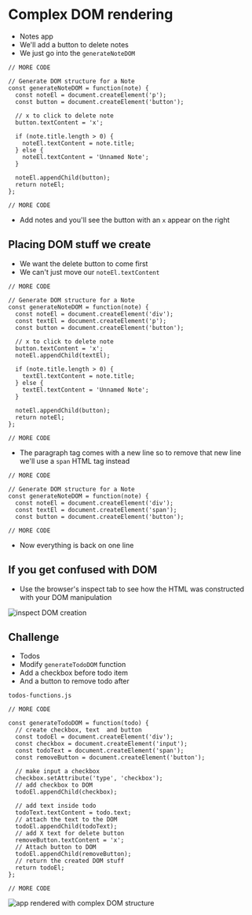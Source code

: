 # Complex DOM rendering
* Notes app
* We'll add a button to delete notes
* We just go into the `generateNoteDOM`

```
// MORE CODE

// Generate DOM structure for a Note
const generateNoteDOM = function(note) {
  const noteEl = document.createElement('p');
  const button = document.createElement('button');

  // x to click to delete note
  button.textContent = 'x';

  if (note.title.length > 0) {
    noteEl.textContent = note.title;
  } else {
    noteEl.textContent = 'Unnamed Note';
  }

  noteEl.appendChild(button);
  return noteEl;
};

// MORE CODE
```

* Add notes and you'll see the button with an `x` appear on the right

## Placing DOM stuff we create
* We want the delete button to come first
* We can't just move our `noteEl.textContent`

```
// MORE CODE

// Generate DOM structure for a Note
const generateNoteDOM = function(note) {
  const noteEl = document.createElement('div');
  const textEl = document.createElement('p');
  const button = document.createElement('button');

  // x to click to delete note
  button.textContent = 'x';
  noteEl.appendChild(textEl);

  if (note.title.length > 0) {
    textEl.textContent = note.title;
  } else {
    textEl.textContent = 'Unnamed Note';
  }

  noteEl.appendChild(button);
  return noteEl;
};

// MORE CODE
```

* The paragraph tag comes with a new line so to remove that new line we'll use a `span` HTML tag instead

```
// MORE CODE

// Generate DOM structure for a Note
const generateNoteDOM = function(note) {
  const noteEl = document.createElement('div');
  const textEl = document.createElement('span');
  const button = document.createElement('button');

// MORE CODE
```

* Now everything is back on one line

## If you get confused with DOM
* Use the browser's inspect tab to see how the HTML was constructed with your DOM manipulation

![inspect DOM creation](https://i.imgur.com/LrRLJnc.png)

## Challenge
* Todos
* Modify `generateTodoDOM` function
* Add a checkbox before todo item
* And a button to remove todo after

`todos-functions.js`

```
// MORE CODE

const generateTodoDOM = function(todo) {
  // create checkbox, text  and button
  const todoEl = document.createElement('div');
  const checkbox = document.createElement('input');
  const todoText = document.createElement('span');
  const removeButton = document.createElement('button');

  // make input a checkbox
  checkbox.setAttribute('type', 'checkbox');
  // add checkbox to DOM
  todoEl.appendChild(checkbox);

  // add text inside todo
  todoText.textContent = todo.text;
  // attach the text to the DOM
  todoEl.appendChild(todoText);
  // add X text for delete button
  removeButton.textContent = 'x';
  // Attach button to DOM
  todoEl.appendChild(removeButton);
  // return the created DOM stuff
  return todoEl;
};

// MORE CODE
```

![app rendered with complex DOM structure](https://i.imgur.com/QSBbY92.png)
